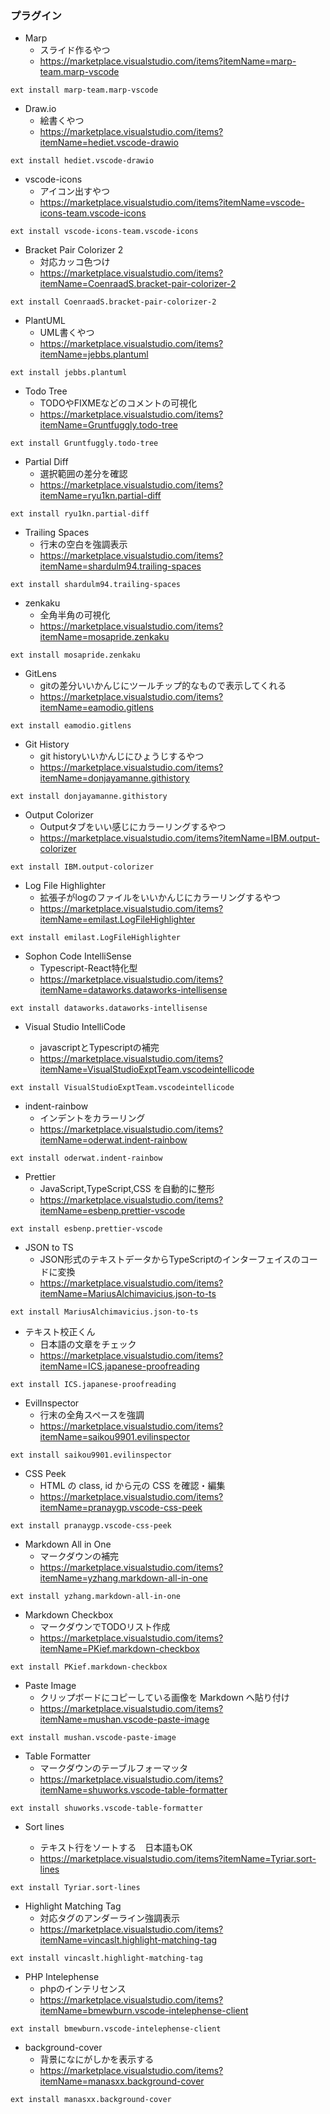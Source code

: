 ### プラグイン
- Marp
	- スライド作るやつ
	- https://marketplace.visualstudio.com/items?itemName=marp-team.marp-vscode

```
ext install marp-team.marp-vscode
```

- Draw.io
	- 絵書くやつ
	- https://marketplace.visualstudio.com/items?itemName=hediet.vscode-drawio

```
ext install hediet.vscode-drawio
```

- vscode-icons
	- アイコン出すやつ
	- https://marketplace.visualstudio.com/items?itemName=vscode-icons-team.vscode-icons

```
ext install vscode-icons-team.vscode-icons
```

- Bracket Pair Colorizer 2
	- 対応カッコ色つけ
	- https://marketplace.visualstudio.com/items?itemName=CoenraadS.bracket-pair-colorizer-2


```
ext install CoenraadS.bracket-pair-colorizer-2
```

- PlantUML
	- UML書くやつ
	- https://marketplace.visualstudio.com/items?itemName=jebbs.plantuml

```
ext install jebbs.plantuml
```


- Todo Tree
  - TODOやFIXMEなどのコメントの可視化
  - https://marketplace.visualstudio.com/items?itemName=Gruntfuggly.todo-tree

```
ext install Gruntfuggly.todo-tree
```

- Partial Diff
	- 選択範囲の差分を確認
	- https://marketplace.visualstudio.com/items?itemName=ryu1kn.partial-diff


```
ext install ryu1kn.partial-diff
```


- Trailing Spaces
	- 行末の空白を強調表示
	- https://marketplace.visualstudio.com/items?itemName=shardulm94.trailing-spaces

```
ext install shardulm94.trailing-spaces
```

- zenkaku
	- 全角半角の可視化
	- https://marketplace.visualstudio.com/items?itemName=mosapride.zenkaku

```
ext install mosapride.zenkaku
```


- GitLens
	- gitの差分いいかんじにツールチップ的なもので表示してくれる
	- https://marketplace.visualstudio.com/items?itemName=eamodio.gitlens

```
ext install eamodio.gitlens
```

- Git History
	- git historyいいかんじにひょうじするやつ
	- https://marketplace.visualstudio.com/items?itemName=donjayamanne.githistory

```
ext install donjayamanne.githistory
```

- Output Colorizer
	- Outputタブをいい感じにカラーリングするやつ
	- https://marketplace.visualstudio.com/items?itemName=IBM.output-colorizer

```
ext install IBM.output-colorizer
```

- Log File Highlighter
	- 拡張子がlogのファイルをいいかんじにカラーリングするやつ
	- https://marketplace.visualstudio.com/items?itemName=emilast.LogFileHighlighter

```
ext install emilast.LogFileHighlighter
```

- Sophon Code IntelliSense
	- Typescript-React特化型
	- https://marketplace.visualstudio.com/items?itemName=dataworks.dataworks-intellisense


```
ext install dataworks.dataworks-intellisense
```

- Visual Studio IntelliCode

	- javascriptとTypescriptの補完
	- https://marketplace.visualstudio.com/items?itemName=VisualStudioExptTeam.vscodeintellicode

```
ext install VisualStudioExptTeam.vscodeintellicode
```

- indent-rainbow
	- インデントをカラーリング
	- https://marketplace.visualstudio.com/items?itemName=oderwat.indent-rainbow

```
ext install oderwat.indent-rainbow
```

- Prettier
	- JavaScript,TypeScript,CSS を自動的に整形
	- https://marketplace.visualstudio.com/items?itemName=esbenp.prettier-vscode

```
ext install esbenp.prettier-vscode
```


- JSON to TS
	- JSON形式のテキストデータからTypeScriptのインターフェイスのコードに変換
	- https://marketplace.visualstudio.com/items?itemName=MariusAlchimavicius.json-to-ts

```
ext install MariusAlchimavicius.json-to-ts
```


- テキスト校正くん
	- 日本語の文章をチェック
	- https://marketplace.visualstudio.com/items?itemName=ICS.japanese-proofreading

```
ext install ICS.japanese-proofreading
```

- EvilInspector
	- 行末の全角スペースを強調
	- https://marketplace.visualstudio.com/items?itemName=saikou9901.evilinspector

```
ext install saikou9901.evilinspector
```


- CSS Peek
	- HTML の class, id から元の CSS を確認・編集
	- https://marketplace.visualstudio.com/items?itemName=pranaygp.vscode-css-peek


```
ext install pranaygp.vscode-css-peek
```

- Markdown All in One
	- マークダウンの補完
	- https://marketplace.visualstudio.com/items?itemName=yzhang.markdown-all-in-one

```
ext install yzhang.markdown-all-in-one
```

- Markdown Checkbox
	- マークダウンでTODOリスト作成
	- https://marketplace.visualstudio.com/items?itemName=PKief.markdown-checkbox

```
ext install PKief.markdown-checkbox
```

- Paste Image
	- クリップボードにコピーしている画像を Markdown へ貼り付け
	- https://marketplace.visualstudio.com/items?itemName=mushan.vscode-paste-image

```
ext install mushan.vscode-paste-image
```

- Table Formatter
	- マークダウンのテーブルフォーマッタ
	- https://marketplace.visualstudio.com/items?itemName=shuworks.vscode-table-formatter


```
ext install shuworks.vscode-table-formatter
```

- Sort lines

	- テキスト行をソートする　日本語もOK
	- https://marketplace.visualstudio.com/items?itemName=Tyriar.sort-lines

```
ext install Tyriar.sort-lines
```

- Highlight Matching Tag
	- 対応タグのアンダーライン強調表示
	- https://marketplace.visualstudio.com/items?itemName=vincaslt.highlight-matching-tag

```
ext install vincaslt.highlight-matching-tag
```

- PHP Intelephense
	- phpのインテリセンス
	- https://marketplace.visualstudio.com/items?itemName=bmewburn.vscode-intelephense-client

```
ext install bmewburn.vscode-intelephense-client
```

- background-cover
	- 背景になにがしかを表示する
	- https://marketplace.visualstudio.com/items?itemName=manasxx.background-cover

```
ext install manasxx.background-cover
```

